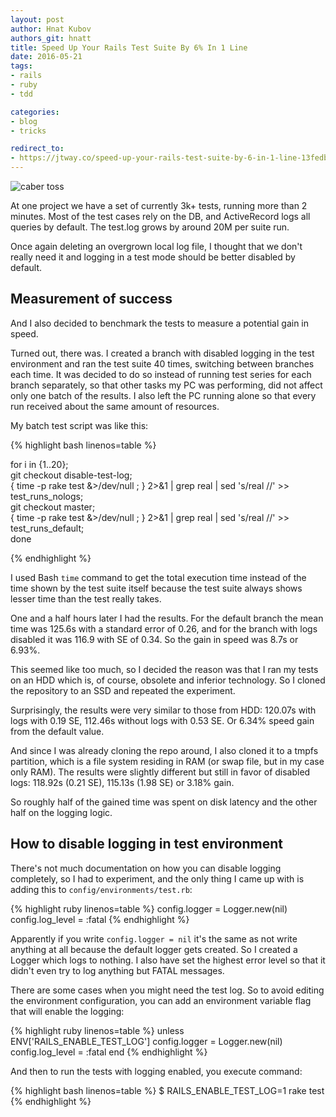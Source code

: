 ```yaml
---
layout: post
author: Hnat Kubov
authors_git: hnatt
title: Speed Up Your Rails Test Suite By 6% In 1 Line
date: 2016-05-21
tags:
- rails
- ruby
- tdd

categories:
- blog
- tricks

redirect_to:
- https://jtway.co/speed-up-your-rails-test-suite-by-6-in-1-line-13fedb869ec4
---
```


<img class="left" style="margin-right: 1em;" src="https://cloud.githubusercontent.com/assets/781760/15439823/c735cf52-1eda-11e6-85b3-0cb47a86fbb7.jpg" alt="caber toss" />

At one project we have a set of currently 3k+ tests, running more than 2 minutes. Most of the test cases rely on the DB, and ActiveRecord logs all queries by default. The test.log grows by around 20M per suite run.

Once again deleting an overgrown local log file, I thought that we don't really need it and logging in a test mode should be better disabled by default.

<!--cut-->

## Measurement of success

And I also decided to benchmark the tests to measure a potential gain in speed.

Turned out, there was. I created a branch with disabled logging in the test environment and ran the test suite 40 times, switching between branches each time. It was decided to do so instead of running test series for each branch separately, so that other tasks my PC was performing, did not affect only one batch of the results. I also left the PC running alone so that every run received about the same amount of resources.

My batch test script was like this:

{% highlight bash linenos=table %}

for i in {1..20}; \
  git checkout disable-test-log; \
  { time -p rake test &>/dev/null ; } 2>&1 | grep real | sed 's/real //' >> test_runs_nologs; \
  git checkout master; \
  { time -p rake test &>/dev/null ; } 2>&1 | grep real | sed 's/real //' >> test_runs_default; \
done

{% endhighlight %}

I used Bash `time` command to get the total execution time instead of the time shown by the test suite itself because the test suite always shows lesser time than the test really takes.

One and a half hours later I had the results. For the default branch the mean time was 125.6s with a standard error of 0.26, and for the branch with logs disabled it was 116.9 with SE of 0.34. So the gain in speed was 8.7s or 6.93%.

This seemed like too much, so I decided the reason was that I ran my tests on an HDD which is, of course, obsolete and inferior technology. So I cloned the repository to an SSD and repeated the experiment.

Surprisingly, the results were very similar to those from HDD: 120.07s with logs with 0.19 SE, 112.46s without logs with 0.53 SE. Or 6.34% speed gain from the default value.

And since I was already cloning the repo around, I also cloned it to a tmpfs partition, which is a file system residing in RAM (or swap file, but in my case only RAM). The results were slightly different but still in favor of disabled logs: 118.92s (0.21 SE), 115.13s (1.98 SE) or 3.18% gain.

So roughly half of the gained time was spent on disk latency and the other half on the logging logic.

## How to disable logging in test environment 

There's not much documentation on how you can disable logging completely, so I had to experiment, and the only thing I came up with is adding this to `config/environments/test.rb`:

{% highlight ruby linenos=table %}
config.logger = Logger.new(nil)
config.log_level = :fatal
{% endhighlight %}

Apparently if you write `config.logger = nil` it's the same as not write anything at all because the default logger gets created. So I created a Logger which logs to nothing. I also have set the highest error level so that it didn't even try to log anything but FATAL messages.

There are some cases when you might need the test log. So to avoid editing the environment configuration, you can add an environment variable flag that will enable the logging:

{% highlight ruby linenos=table %}
unless ENV['RAILS_ENABLE_TEST_LOG']
  config.logger = Logger.new(nil)
  config.log_level = :fatal
end
{% endhighlight %}

And then to run the tests with logging enabled, you execute command:

{% highlight bash linenos=table %}
$ RAILS_ENABLE_TEST_LOG=1 rake test 
{% endhighlight %}
